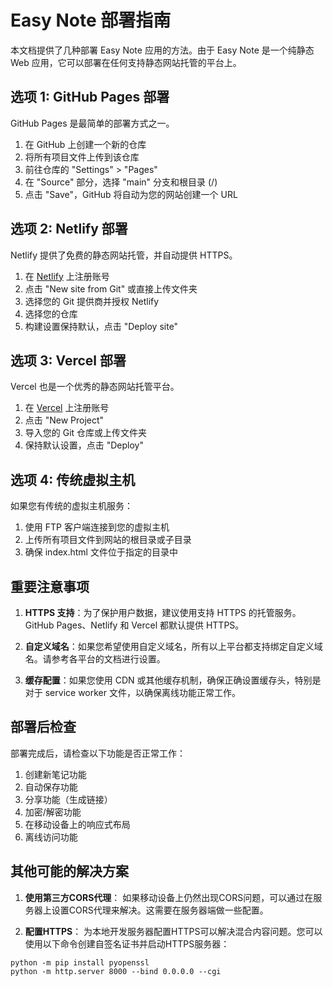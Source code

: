 # Easy Note 部署指南

本文档提供了几种部署 Easy Note 应用的方法。由于 Easy Note 是一个纯静态 Web 应用，它可以部署在任何支持静态网站托管的平台上。

## 选项 1: GitHub Pages 部署

GitHub Pages 是最简单的部署方式之一。

1. 在 GitHub 上创建一个新的仓库
2. 将所有项目文件上传到该仓库
3. 前往仓库的 "Settings" > "Pages"
4. 在 "Source" 部分，选择 "main" 分支和根目录 (/)
5. 点击 "Save"，GitHub 将自动为您的网站创建一个 URL

## 选项 2: Netlify 部署

Netlify 提供了免费的静态网站托管，并自动提供 HTTPS。

1. 在 [Netlify](https://www.netlify.com/) 上注册账号
2. 点击 "New site from Git" 或直接上传文件夹
3. 选择您的 Git 提供商并授权 Netlify
4. 选择您的仓库
5. 构建设置保持默认，点击 "Deploy site"

## 选项 3: Vercel 部署

Vercel 也是一个优秀的静态网站托管平台。

1. 在 [Vercel](https://vercel.com/) 上注册账号
2. 点击 "New Project"
3. 导入您的 Git 仓库或上传文件夹
4. 保持默认设置，点击 "Deploy"

## 选项 4: 传统虚拟主机

如果您有传统的虚拟主机服务：

1. 使用 FTP 客户端连接到您的虚拟主机
2. 上传所有项目文件到网站的根目录或子目录
3. 确保 index.html 文件位于指定的目录中

## 重要注意事项

1. **HTTPS 支持**：为了保护用户数据，建议使用支持 HTTPS 的托管服务。GitHub Pages、Netlify 和 Vercel 都默认提供 HTTPS。

2. **自定义域名**：如果您希望使用自定义域名，所有以上平台都支持绑定自定义域名。请参考各平台的文档进行设置。

3. **缓存配置**：如果您使用 CDN 或其他缓存机制，确保正确设置缓存头，特别是对于 service worker 文件，以确保离线功能正常工作。

## 部署后检查

部署完成后，请检查以下功能是否正常工作：

1. 创建新笔记功能
2. 自动保存功能
3. 分享功能（生成链接）
4. 加密/解密功能
5. 在移动设备上的响应式布局
6. 离线访问功能 

## 其他可能的解决方案

1. **使用第三方CORS代理**：
   如果移动设备上仍然出现CORS问题，可以通过在服务器上设置CORS代理来解决。这需要在服务器端做一些配置。

2. **配置HTTPS**：
   为本地开发服务器配置HTTPS可以解决混合内容问题。您可以使用以下命令创建自签名证书并启动HTTPS服务器：

```
python -m pip install pyopenssl
python -m http.server 8000 --bind 0.0.0.0 --cgi 